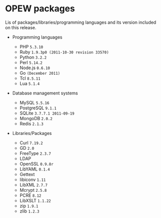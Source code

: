 # OPEW packages

Lis of packages/libraries/programming languages and its version included on this release.

* Programming languages
  - PHP `5.3.10`
  - Ruby `1.9.3p0 (2011-10-30 revision 33570)`
  - Python `3.2.2`
  - Perl `5.14.2`
  - Node.js `0.6.10`
  - Go `(December 2011)`
  - Tcl `8.5.11` 
  - Lua `5.1.4`

* Database management systems
  - MySQL `5.5.16`
  - PostgreSQL `9.1.1`
  - SQLite `3.7.7.1 2011-09-19`
  - MongoDB `2.0.2`
  - Redis `2.1.3`

* Libraries/Packages
  - Curl `7.19.2`
  - GD `2.0`
  - FreeType `2.3.7`
  - LDAP
  - OpenSSL `0.9.8r`
  - LibYAML `0.1.4`
  - Gettext 
  - libiconv `1.11`
  - LibXML `2.7.7`
  - Mcrypt `2.5.8`
  - PCRE `8.12` 
  - LibXSLT `1.1.22`
  - zip `1.9.1`
  - zlib `1.2.3` 
